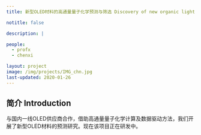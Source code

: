 ```yaml
---
title: 新型OLED材料的高通量量子化学预测与筛选 Discovery of new organic light-emitting diode (OLED) materials with high-throughput screening

notitle: false

description: |

people:
  - profx
  - chenxi

layout: project
image: /img/projects/IMG_chn.jpg
last-updated: 2020-01-26
---
```


## 简介 Introduction

与国内一线OLED供应商合作，借助高通量量子化学计算及数据驱动方法，我们开展了新型OLED材料的预测研究。现在该项目正在研发中。

